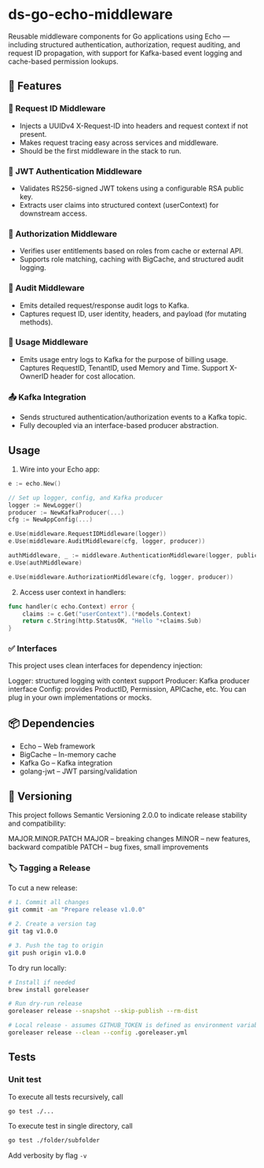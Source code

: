 # ds-go-echo-middleware

Reusable middleware components for Go applications using Echo — including structured authentication, authorization, request auditing, and request ID propagation, with support for Kafka-based event logging and cache-based permission lookups.

## 🚀 Features

### 🧠 Request ID Middleware

- Injects a UUIDv4 X-Request-ID into headers and request context if not present.
- Makes request tracing easy across services and middleware. 
- Should be the first middleware in the stack to run.

### 🔑 JWT Authentication Middleware

- Validates RS256-signed JWT tokens using a configurable RSA public key.
- Extracts user claims into structured context (userContext) for downstream access.

### 🔐 Authorization Middleware

- Verifies user entitlements based on roles from cache or external API.
- Supports role matching, caching with BigCache, and structured audit logging.

### 🧾 Audit Middleware

- Emits detailed request/response audit logs to Kafka.
- Captures request ID, user identity, headers, and payload (for mutating methods).

### 🧾 Usage Middleware

- Emits usage entry logs to Kafka for the purpose of billing usage. Captures RequestID, TenantID, used Memory and Time. Support X-OwnerID header for cost allocation.

### 📤 Kafka Integration

- Sends structured authentication/authorization events to a Kafka topic.
- Fully decoupled via an interface-based producer abstraction.

## Usage

1. Wire into your Echo app:

```go
e := echo.New()

// Set up logger, config, and Kafka producer
logger := NewLogger()
producer := NewKafkaProducer(...)
cfg := NewAppConfig(...)

e.Use(middleware.RequestIDMiddleware(logger))
e.Use(middleware.AuditMiddleware(cfg, logger, producer))

authMiddleware, _ := middleware.AuthenticationMiddleware(logger, publicKeyPEM, producer)
e.Use(authMiddleware)

e.Use(middleware.AuthorizationMiddleware(cfg, logger, producer))
```

2. Access user context in handlers:

```go
func handler(c echo.Context) error {
    claims := c.Get("userContext").(*models.Context)
    return c.String(http.StatusOK, "Hello "+claims.Sub)
}
```

### ✅ Interfaces

This project uses clean interfaces for dependency injection:

Logger: structured logging with context support
Producer: Kafka producer interface
Config: provides ProductID, Permission, APICache, etc.
You can plug in your own implementations or mocks.

## 📦 Dependencies

- Echo – Web framework
- BigCache – In-memory cache
- Kafka Go – Kafka integration
- golang-jwt – JWT parsing/validation

## 📌 Versioning

This project follows Semantic Versioning 2.0.0 to indicate release stability and compatibility:

MAJOR.MINOR.PATCH
MAJOR – breaking changes
MINOR – new features, backward compatible
PATCH – bug fixes, small improvements

### 🏷️ Tagging a Release

To cut a new release:

```bash
# 1. Commit all changes
git commit -am "Prepare release v1.0.0"

# 2. Create a version tag
git tag v1.0.0

# 3. Push the tag to origin
git push origin v1.0.0
```

To dry run locally:

```bash
# Install if needed
brew install goreleaser

# Run dry-run release
goreleaser release --snapshot --skip-publish --rm-dist

# Local release - assumes GITHUB_TOKEN is defined as environment variable
goreleaser release --clean --config .goreleaser.yml
```

## Tests

### Unit test

To execute all tests recursively, call

```bash
go test ./... 
```


To execute test in single directory, call

```bash
go test ./folder/subfolder
```

Add verbosity by flag `-v`
